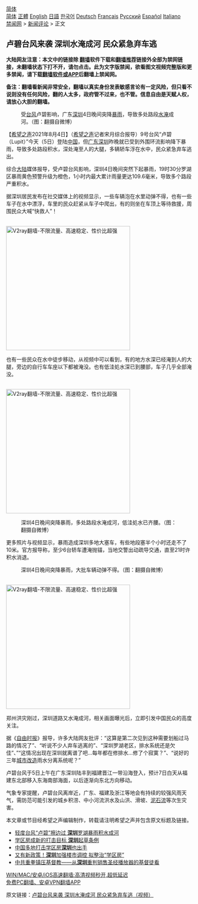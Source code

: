  <!-- 面包屑导航 --> <div class="breadcrumb"><!-- GTranslate: https://gtranslate.io/ -->  <div class="switcher notranslate">  <div class="selected">  <a href="#" onclick="return false;"> 简体</a>  </div>  <div class="option">  <a href="https://www.bannedbook.org" onclick="doGTranslate('zh-CN|zh-CN');jQuery('div.switcher div.selected a').html(jQuery(this).html());return false;" title="简体中文" class="nturl selected"> 简体</a>  <a href="https://www.bannedbook.org/zh-tw/" onclick="doGTranslate('zh-CN|zh-TW');jQuery('div.switcher div.selected a').html(jQuery(this).html());return false;" title="繁體中文" class="nturl"> 正體</a>  <a href="https://www.bannedbook.org/en/" onclick="doGTranslate('zh-CN|en');jQuery('div.switcher div.selected a').html(jQuery(this).html());return false;" title="English" class="nturl"> English</a>  <a href="https://www.bannedbook.org/ja/" onclick="doGTranslate('zh-CN|ja');jQuery('div.switcher div.selected a').html(jQuery(this).html());return false;" title="日本語" class="nturl"> 日語</a>  <a href="https://www.bannedbook.org/ko/" onclick="doGTranslate('zh-CN|ko');jQuery('div.switcher div.selected a').html(jQuery(this).html());return false;" title="한국어" class="nturl"> 한국어</a>  <a href="https://www.bannedbook.org/de/" onclick="doGTranslate('zh-CN|de');jQuery('div.switcher div.selected a').html(jQuery(this).html());return false;" title="Deutsch" class="nturl"> Deutsch</a>  <a href="https://www.bannedbook.org/fr/" onclick="doGTranslate('zh-CN|fr');jQuery('div.switcher div.selected a').html(jQuery(this).html());return false;" title="Français" class="nturl"> Français</a>  <a href="https://www.bannedbook.org/ru/" onclick="doGTranslate('zh-CN|ru');jQuery('div.switcher div.selected a').html(jQuery(this).html());return false;" title="Русский" class="nturl"> Русский</a>  <a href="https://www.bannedbook.org/es/" onclick="doGTranslate('zh-CN|es');jQuery('div.switcher div.selected a').html(jQuery(this).html());return false;" title="Español" class="nturl"> Español</a>  <a href="https://www.bannedbook.org/it/" onclick="doGTranslate('zh-CN|it');jQuery('div.switcher div.selected a').html(jQuery(this).html());return false;" title="Italiano" class="nturl"> Italiano</a>  </div>  </div>      <div class='breadcrumb-sub'><!-- Breadcrumb NavXT 6.3.0 --> <a href="https://www.bannedbook.org/" class="home">禁闻网</a> &gt; <a href="https://www.bannedbook.org/bnews/comments/" class="category">新闻评论</a> &gt; 正文</div></div><h2>卢碧台风来袭 深圳水淹成河 民众紧急弃车逃</h2> <p class="notice"><b>大陆网友注意：本文中的链接除 <a href="https://github.com/bannedbook/fanqiang" >翻墙</a>软件下载和<a href="https://github.com/killgcd/justmysocks/blob/master/README.md">翻墙推荐</a>链接外全部为禁网链接，未翻墙状态下打不开，请勿点击。此为文字版禁闻，欲看图文视频完整版和更多禁闻，请下载<a href="https://github.com/bannedbook/fanqiang">翻墙软件或APP</a>后翻墙上禁闻网。</p><p>备注：翻墙看新闻非常安全，翻墙以真实身份发表敏感言论有一定风险，但只看不说则没有任何风险，翻的人太多，政府管不过来，也不管。信息自由是天赋人权，请放心大胆的翻墙。</b></p>  <div class="entry"> <figure><figcaption>受<a href="https://www.bannedbook.org/bnews/tag/%e5%8f%b0%e9%a3%8e/" class="st_tag internal_tag" rel="tag" title="标签 台风 下的日志">台风</a>卢碧影响，广东<a href="https://www.bannedbook.org/bnews/tag/%e6%b7%b1%e5%9c%b3/" class="st_tag internal_tag" rel="tag" title="标签 深圳 下的日志">深圳</a>4日晚间突降<a href="https://www.bannedbook.org/bnews/tag/%E6%9A%B4%E9%9B%A8/" class="st_tag internal_tag" rel="tag" title="标签 暴雨 下的日志">暴雨</a>，导致多处路段<a href="https://www.bannedbook.org/bnews/tag/%E6%B0%B4%E6%B7%B9/" class="st_tag internal_tag" rel="tag" title="标签 水淹 下的日志">水淹</a>成河。（图：翻摄自微博）</figcaption></figure> <p>【<span class='wp_keywordlink_affiliate'><a href="https://www.soundofhope.org" title="希望之声" target="_blank">希望之声</a></span>2021年8月4日】（<a href="https://www.bannedbook.org/bnews/tag/%e5%b8%8c%e6%9c%9b%e4%b9%8b%e5%a3%b0/" class="st_tag internal_tag" rel="tag" title="标签 希望之声 下的日志">希望之声</a>记者宋月综合报导）9号台风“卢碧（Lupit）”今天（5日）登陆<span class='wp_keywordlink_affiliate'><a href="https://www.bannedbook.org/" title="中国" target="_blank">中国</a></span>，但<a href="https://www.bannedbook.org/bnews/tag/%e5%b9%bf%e4%b8%9c%e6%b7%b1%e5%9c%b3/" class="st_tag internal_tag" rel="tag" title="标签 广东深圳 下的日志">广东深圳</a>昨晚就已受到外围环流影响降下暴雨，导致多处路段积水，深处淹至人的大腿，多辆轿车浮在水中，民众紧急弃车逃出。</p> <p>综合<span class='wp_keywordlink_affiliate'><a href="https://www.bannedbook.org/" title="大陆" target="_blank">大陆</a></span>媒体报导，受卢碧台风影响，深圳4日晚间突然下起暴雨，19时30分罗湖区暴雨黄色预警升级为橙色，1小时内最大累计雨量更达109.6毫米，导致多个路段严重积水。</p> <p>据深圳居民发布在社交媒体上的视频显示，一些车辆泡在水里动弹不得，也有一些车子在水中漂浮，车里的民众赶紧从车子中爬出，有的则坐在车顶上等待救援，周围民众大喊“快救人”！</p>  <p><br/><a href="https://github.com/bannedbook/fanqiang/wiki/V2ray%E6%9C%BA%E5%9C%BA"><img src="https://raw.githubusercontent.com/bannedbook/fanqiang/master/v2ss/images/v2free.jpg" width="336" alt="V2ray翻墙-不限流量、高速稳定、性价比超强"></a><br/></p> <p>也有一些民众在水中徒步移动，从视频中可以看到，有的地方水深已经淹到人的大腿，旁边的自行车车座以下都被淹没。也有低洼処水深已到腰部，车子几乎全部淹没。</p> <p><br/><a href="https://github.com/bannedbook/fanqiang/wiki/V2ray%E6%9C%BA%E5%9C%BA"><img src="https://raw.githubusercontent.com/bannedbook/fanqiang/master/v2ss/images/v2free.jpg" width="336" alt="V2ray翻墙-不限流量、高速稳定、性价比超强"></a><br/></p>  <figure><figcaption>深圳4日晚间突降暴雨，多处路段水淹成河，低洼処水已齐腰。（图：翻摄自微博）</figcaption></figure> <p>更多照片与视频显示，暴雨造成深圳多地大塞车，有些地段塞半个小时还走不了10米。官方报导称，至少6台轿车遭淹抛锚，当地交警出动疏导交通，直至21时许积水消退。</p> <figure><figcaption>深圳4日晚间突降暴雨，大批车辆动弹不得。（图：翻摄自微博）</figcaption></figure> <p><br/><a href="https://github.com/bannedbook/fanqiang/wiki/V2ray%E6%9C%BA%E5%9C%BA"><img src="https://raw.githubusercontent.com/bannedbook/fanqiang/master/v2ss/images/v2free.jpg" width="336" alt="V2ray翻墙-不限流量、高速稳定、性价比超强"></a><br/></p> <p>郑州洪灾刚过，深圳道路又水淹成河，相关画面曝光后，立即引发中国民众的高度关注。</p>  <p>据《<a href="https://www.bannedbook.org/bnews/tag/%e8%87%aa%e7%94%b1%e6%97%b6%e6%8a%a5/" class="st_tag internal_tag" rel="tag" title="标签 自由时报 下的日志">自由时报</a>》报导，许多大陆网友批评：“这算是第二次见到这种需要划船过马路的情况了”、“听说不少人弃车逃离的”、“深圳罗湖老区，排水系统还是欠佳”、”“这情况出现在深圳就离谱了吧&#8230;每年都在修排水&#8230;修了个寂寞？”、“说好的三年<a href="https://www.bannedbook.org/bnews/tag/%E5%9F%8E%E5%B8%82%E6%94%B9%E9%80%A0/" class="st_tag internal_tag" rel="tag" title="标签 城市改造 下的日志">城市改造</a>雨水分离系统呢？”</p> <p>卢碧台风于5日上午在广东深圳陆丰到福建晋江一带沿海登入，预计7日白天从福建东北部移入东海南部海面，以后逐渐向东北方向移动。</p> <p>气象专家提醒，卢碧台风离岸近，广东、福建及浙江等地会有持续的较强风雨天气，需防范可能引发的城乡积涝、中小河流洪水及山洪、滑坡、<a href="https://www.bannedbook.org/bnews/tag/%E6%B3%A5%E7%9F%B3%E6%B5%81/" class="st_tag internal_tag" rel="tag" title="标签 泥石流 下的日志">泥石流</a>等次生灾害。</p>  <p>本文章或节目经希望之声编辑制作，转载请注明希望之声并包含原文标题及链接。 </p> <ul class='op-related-articles' title='相关阅读'> <li><a href='https://www.bannedbook.org/bnews/comments/20210805/1600662.html' target='_blank'>轻度台风“卢碧”擦边过 <b>深圳</b>罗湖暴雨积水成河</a></li> <li><a href='https://www.bannedbook.org/bnews/headline/20210803/1599099.html' target='_blank'>学区房成新的打击目标 <b>深圳</b>起草条例</a></li> <li><a href='https://www.bannedbook.org/bnews/baitai/20210802/1598928.html' target='_blank'>中国多地打击学区房<b>深圳</b>也出手</a></li> <li><a href='https://www.bannedbook.org/bnews/cnnews/20210802/1598465.html' target='_blank'>又有新政策！<b>深圳</b>加强楼市调控 拟整治“学区房”</a></li> <li><a href='https://www.bannedbook.org/bnews/renquan/20210731/1597557.html' target='_blank'>中共重拳镇压基督教——从<b>深圳</b>重判销售圣经播放器的基督徒看</a></li> </ul> <p class="texttj"> <a href="https://github.com/bannedbook/fanqiang/wiki/V2ray%E6%9C%BA%E5%9C%BA" target="_blank">WIN/MAC/安卓/iOS高速翻墙:高清视频秒开,超低延迟</a><br/> <a href="https://github.com/bannedbook/fanqiang/wiki/%E7%A6%81%E9%97%BB%E7%BD%91%E5%AE%89%E5%8D%93%E7%BF%BB%E5%A2%99%E6%96%B0%E9%97%BBAPP" target="_blank">免费PC翻墙、安卓VPN翻墙APP</a></p><p>原文链接：<a class="src_link"  href="https://www.soundofhope.org/post/532520" target="_blank">卢碧台风来袭 深圳水淹成河 民众紧急弃车逃（视频）</a></p><a name='sharetosocial'></a>  <div style="margin-bottom:5px;padding-bottom:5px;clear:both"> <div id="archive-pix-1" class="banner-ads"> <!-- AuctionX Display platform tag START --> <div id="26318x728x90x621x_ADSLOT2" clicktrack="%%CLICK_URL_ESC%%"></div> <!-- AuctionX Display platform tag END --> </div> <div id="archive-pix-2" class="banner-ads"> <!-- AuctionX Display platform tag START --> <div id="26315x300x250x621x_ADSLOT2" clicktrack="%%CLICK_URL_ESC%%"></div> <!-- AuctionX Display platform tag END --> </div> </div>  <div id="archive-pix-1" class="banner-ads"> <!-- AuctionX Display platform tag START --> <div id="26318x728x90x621x_ADSLOT3" clicktrack="%%CLICK_URL_ESC%%"></div> <!-- AuctionX Display platform tag END --> </div> </div><!--END ENTRY--> 
